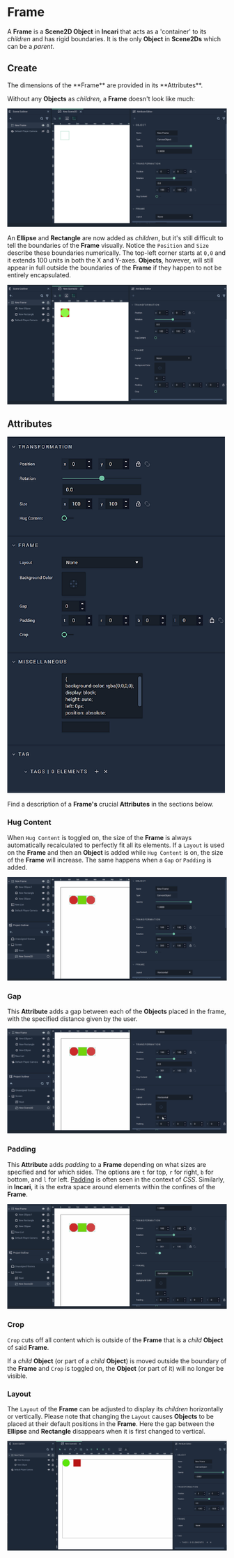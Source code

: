 # Frame

A **Frame** is a **Scene2D Object** in **Incari** that acts as a 'container' to its *children* and has rigid boundaries. It is the only **Object** in **Scene2Ds** which can be a *parent*. 

## Create 

<!--When a **Frame** is created, it is not expressed as an explicitly visual component to be displayed in the **Scene2D**. It must first be populated with other **Objects**. -->The dimensions of the **Frame** are provided in its **Attributes**.

Without any **Objects** as *children*, a **Frame** doesn't look like much:

![Frame Object Before.](../../.gitbook/assets/frameimage1update.png)

An **Ellipse** and **Rectangle** are now added as *children*, but it's still difficult to tell the boundaries of the **Frame** visually. Notice the `Position` and `Size` describe these boundaries numerically. The top-left corner starts at `0,0` and it extends 100 units in both the X and Y-axes. **Objects**, however, will still appear in full outside the boundaries of the **Frame** if they happen to not be entirely encapsulated. 

![Frame with Objects.](../../.gitbook/assets/frameimage2update.png)

<!--## Frame Boundaries

For educational purposes, the next image shows the boundaries of a **Frame** by purposefully cutting off portions of three **Rectangles**. Please be careful in your own **Projects** to avoid this if it is not the desired effect for a **User Interface**.

![Frame with Boundaries.](../../.gitbook/assets/frameboundaries.png)

Since the **Frame** is set to size 1000 by 1000, it only reveals a quarter of the **Rectangle** at the bottom-right as the **Rectangle** is placed at `950,950` and its size is 100 by 100. 

The same goes for the other two **Rectangles**. One is positioned at `0,950` and has its bottom half cut off. The other is positioned at `950,0` and has its right half cut off. 

The **Ellipse** remains whole as it does not cross the boundaries of the **Frame**. 

If the size of a **Frame** is altered, its children are automatically affected, cutting off anything that is outside of the new boundaries. 
-->

## Attributes

![Frame Attributes.](../../.gitbook/assets/frameattributes.png)

Find a description of a **Frame's** crucial **Attributes** in the sections below.

### Hug Content

When `Hug Content` is toggled on, the size of the **Frame** is always automatically recalculated to perfectly fit all its elements. If a `Layout` is used on the **Frame** and then an **Object** is added while `Hug Content` is on, the size of the **Frame** will increase. The same happens when a `Gap` or `Padding` is added.

![Hug Content in Frames.](../../.gitbook/assets/hugcontentexamplegif.gif)


### Gap

This **Attribute** adds a gap between each of the **Objects** placed in the frame, with the specified distance given by the user. 

![Gaps in Frames.](../../.gitbook/assets/gapexamplegif.gif)

### Padding

This **Attribute** adds *padding* to a **Frame** depending on what sizes are specified and for which sides. The options are `t` for top, `r` for right, `b` for bottom, and `l` for left. [Padding](https://www.w3schools.com/cssref/pr_padding.php) is often seen in the context of *CSS*. Similarly, in **Incari**, it is the extra space around elements within the confines of the **Frame**. 

![Padding in Frames.](../../.gitbook/assets/paddingexamplegif.gif)

### Crop

`Crop` cuts off all content which is outside of the **Frame** that is a *child* **Object** of said **Frame**. 

If a *child* **Object** (or part of a *child* **Object**) is moved outside the boundary of the **Frame** and `Crop` is toggled on, the **Object** (or part of it) will no longer be visible.


### Layout

The `Layout` of the **Frame** can be adjusted to display its *children* horizontally or vertically. Please note that changing the `Layout` causes **Objects** to be placed at their default positions in the **Frame**. Here the gap between the **Ellipse** and **Rectangle** disappears when it is first changed to vertical. 

![Frame Layout.](../../.gitbook/assets/framelayout.gif)

